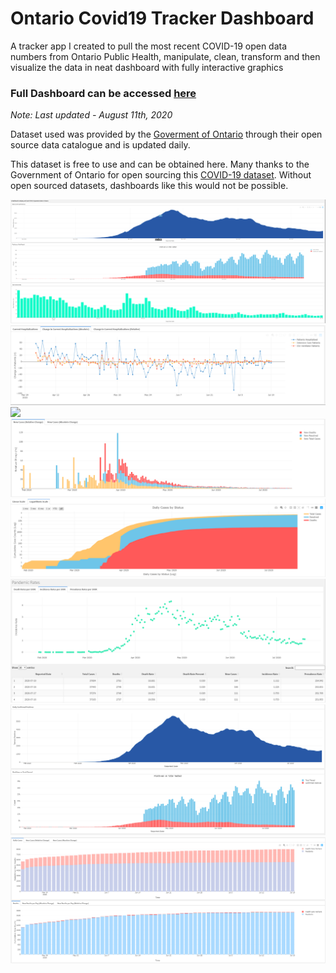 # Ontario Covid19 Tracker Dashboard
A tracker app I created to pull the most recent COVID-19 open data numbers from Ontario Public Health, manipulate, clean, transform and then visualize the data in neat dashboard with fully interactive graphics 

### Full Dashboard can be accessed [here](https://patrickschnurbusch.shinyapps.io/ON_Dashboard/)
*Note: Last updated - August 11th, 2020* 


Dataset used was provided by the [Goverment of Ontario](https://www.ontario.ca/) through their open source data catalogue and is updated daily.

This dataset is free to use and can be obtained here. Many thanks to the Government of Ontario for open sourcing this [COVID-19 dataset](https://data.ontario.ca/dataset/status-of-covid-19-cases-in-ontario). Without open sourced datasets, dashboards like this would not be possible.

![](images/capture7_landingpage.PNG)
![](images/Capture.PNG)
![](images/Capture1.PNG)
![](images/Capture2.PNG)
![](images/Capture3.PNG)
![](images/Capture4.PNG)
![](images/Capture5.PNG)
![](images/Capture6.PNG)
